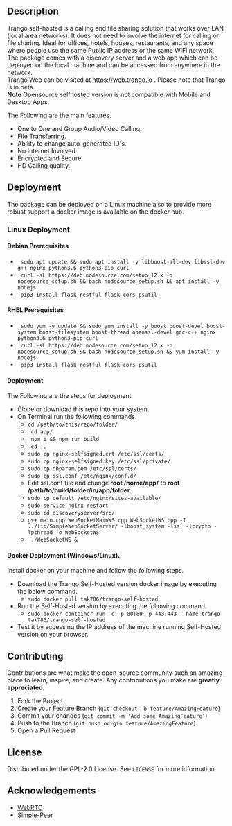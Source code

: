 ## Description
Trango self-hosted is a calling and file sharing solution that works over LAN (local area networks). It does not need to involve the internet for calling or file sharing. Ideal for offices, hotels, houses, restaurants, and any space where people use the same Public IP address or the same WiFi network. The package comes with a discovery server and a web app which can be deployed on the local machine and can be accessed from anywhere in the network.<br />
Trango Web can be visited at https://web.trango.io . Please note that Trango is in beta. <br />
**Note** Opensource selfhosted version is not compatible with Mobile and Desktop Apps.

The Following are the main features.
- One to One and Group Audio/Video Calling.
- File Transferring.
- Ability to change auto-generated ID's.
- No Internet Involved.
- Encrypted and Secure.
- HD Calling quality.

## Deployment
The package can be deployed on a Linux machine also to provide more robust support a docker image is available on the docker hub.
### Linux Deployment
#### Debian Prerequisites
- ``` sudo apt update && sudo apt install -y libboost-all-dev libssl-dev g++ nginx python3.6 python3-pip curl``` <br />
- ``` curl -sL https://deb.nodesource.com/setup_12.x -o nodesource_setup.sh && bash nodesource_setup.sh && apt install -y nodejs``` <br />
- ``` pip3 install flask_restful flask_cors psutil```
#### RHEL Prerequisites
- ``` sudo yum -y update && sudo yum install -y boost boost-devel boost-system boost-filesystem boost-thread openssl-devel gcc-c++ nginx python3.6 python3-pip curl``` <br />
- ``` curl -sL https://deb.nodesource.com/setup_12.x -o nodesource_setup.sh && bash nodesource_setup.sh && yum install -y nodejs``` <br />
- ``` pip3 install flask_restful flask_cors psutil```
#### Deployment
The Following are the steps for deployment.
- Clone or download this repo into your system.
- On Terminal run the following commands.
  - ``` cd /path/to/this/repo/folder/ ```
  - ``` cd app/```
  - ``` npm i && npm run build```
  - ``` cd ..```
  - ``` sudo cp nginx-selfsigned.crt /etc/ssl/certs/ ```
  - ``` sudo cp nginx-selfsigned.key /etc/ssl/private/ ```
  - ``` sudo cp dhparam.pem /etc/ssl/certs/ ```
  - ``` sudo cp ssl.conf /etc/nginx/conf.d/ ```
  - Edit ssl.conf file and change **root /home/app/** to **root /path/to/build/folder/in/app/folder**.
  - ``` sudo cp default /etc/nginx/sites-available/ ```
  - ``` sudo service nginx restart ```
  - ``` sudo cd discoveryserver/src/ ```
  - ``` g++ main.cpp WebSocketMainWS.cpp WebSocketWS.cpp -I ../lib/SimpleWebSocketServer/ -lboost_system -lssl -lcrypto -lpthread -o WebSocketWS ```
  - ``` ./WebSocketWS &```
  
#### Docker Deployment (Windows/Linux).
Install docker on your machine and follow the following steps.
- Download the Trango Self-Hosted version docker image by executing the below command.
  - ```sudo docker pull tak786/trango-self-hosted```
- Run the Self-Hosted version by executing the following command.
  - ```sudo docker container run -d -p 80:80 -p 443:443 --name trango tak786/trango-self-hosted```
- Test it by accessing the IP address of the machine running Self-Hosted version on your browser.

## Contributing

Contributions are what make the open-source community such an amazing place to learn, inspire, and create. Any contributions you make are **greatly appreciated**.

1. Fork the Project
2. Create your Feature Branch (`git checkout -b feature/AmazingFeature`)
3. Commit your changes (`git commit -m 'Add some AmazingFeature'`)
4. Push to the Branch (`git push origin feature/AmazingFeature`)
5. Open a Pull Request

## License

Distributed under the GPL-2.0 License. See `LICENSE` for more information.

## Acknowledgements
* [WebRTC](https://webrtc.org/)
* [Simple-Peer](https://github.com/feross/simple-peer)
